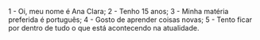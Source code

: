 1 - Oi, meu nome é Ana Clara;
2 - Tenho 15 anos;
3 - Minha matéria preferida é português;
4 - Gosto de aprender coisas novas;
5 - Tento ficar por dentro de tudo o que está acontecendo na atualidade.


